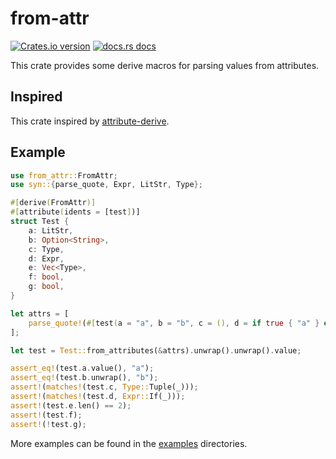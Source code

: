# from-attr

[![Crates.io version](https://img.shields.io/crates/v/from-attr.svg?style=flat-square)](https://crates.io/crates/from-attr)
[![docs.rs docs](https://img.shields.io/badge/docs-latest-blue.svg?style=flat-square)](https://docs.rs/from-attr)

This crate provides some derive macros for parsing values from attributes.

## Inspired

This crate inspired by [attribute-derive](https://github.com/ModProg/attribute-derive).

## Example

```rust
use from_attr::FromAttr;
use syn::{parse_quote, Expr, LitStr, Type};

#[derive(FromAttr)]
#[attribute(idents = [test])]
struct Test {
    a: LitStr,
    b: Option<String>,
    c: Type,
    d: Expr,
    e: Vec<Type>,
    f: bool,
    g: bool,
}

let attrs = [
    parse_quote!(#[test(a = "a", b = "b", c = (), d = if true { "a" } else { "b" }, e = [(), Debug], f)]),
];

let test = Test::from_attributes(&attrs).unwrap().unwrap().value;

assert_eq!(test.a.value(), "a");
assert_eq!(test.b.unwrap(), "b");
assert!(matches!(test.c, Type::Tuple(_)));
assert!(matches!(test.d, Expr::If(_)));
assert!(test.e.len() == 2);
assert!(test.f);
assert!(!test.g);
```

More examples can be found in the [examples](./examples/) directories.
